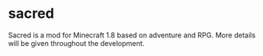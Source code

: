 # sacred
Sacred is a mod for Minecraft 1.8 based on adventure and RPG. More details will be given throughout the development.
